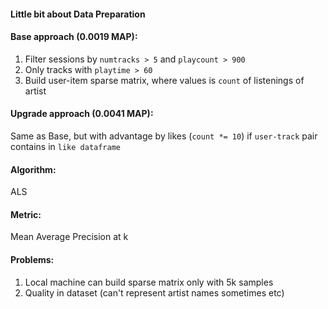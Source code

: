 #### Little bit about Data Preparation

#### Base approach (0.0019 MAP):
1. Filter sessions by `numtracks > 5` and `playcount > 900` 
2. Only tracks with `playtime > 60`
3. Build user-item sparse matrix, where values is `count` of listenings of artist

#### Upgrade approach (0.0041 MAP):

Same as Base, but with advantage by likes (`count *= 10`) if `user-track` pair contains in `like dataframe`

#### Algorithm:
ALS

#### Metric:
Mean Average Precision at k

#### Problems:
1. Local machine can build sparse matrix only with 5k samples
2. Quality in dataset (can't represent artist names sometimes etc)
